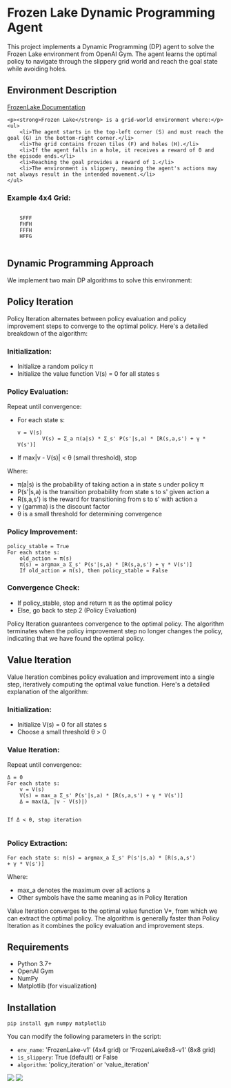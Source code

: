 <h1>Frozen Lake Dynamic Programming Agent</h1>
    <p>This project implements a Dynamic Programming (DP) agent to solve the Frozen Lake environment from OpenAI Gym. The agent learns the optimal policy to navigate through the slippery grid world and reach the goal state while avoiding holes.</p>

    

<h2>Environment Description</h2>
    <a href="https://gymnasium.farama.org/environments/toy_text/frozen_lake/#frozen-lake" >FrozenLake Documentation</a>
    

    <p><strong>Frozen Lake</strong> is a grid-world environment where:</p>
    <ul>
        <li>The agent starts in the top-left corner (S) and must reach the goal (G) in the bottom-right corner.</li>
        <li>The grid contains frozen tiles (F) and holes (H).</li>
        <li>If the agent falls in a hole, it receives a reward of 0 and the episode ends.</li>
        <li>Reaching the goal provides a reward of 1.</li>
        <li>The environment is slippery, meaning the agent's actions may not always result in the intended movement.</li>
    </ul>

<h3>Example 4x4 Grid:</h3>
    <pre><code>
    SFFF
    FHFH
    FFFH
    HFFG
    </code></pre>

<h2>Dynamic Programming Approach</h2>
    <p>We implement two main DP algorithms to solve this environment:</p>

<h2>Policy Iteration</h2>
    <p>Policy Iteration alternates between policy evaluation and policy improvement steps to converge to the optimal policy. Here's a detailed breakdown of the algorithm:</p>

<h3>Initialization:</h3>
    <ul>
        <li>Initialize a random policy π</li>
        <li>Initialize the value function V(s) = 0 for all states s</li>
    </ul>

<h3>Policy Evaluation:</h3>
    <p>Repeat until convergence:</p>
    <ul>
        <li>For each state s:</li>
        <pre><code>v = V(s)
        V(s) = Σ_a π(a|s) * Σ_s' P(s'|s,a) * [R(s,a,s') + γ * V(s')]</code></pre>
        <li>If max|v - V(s)| &lt; θ (small threshold), stop</li>
    </ul>

<p>Where:</p>
    <ul>
        <li>π(a|s) is the probability of taking action a in state s under policy π</li>
        <li>P(s'|s,a) is the transition probability from state s to s' given action a</li>
        <li>R(s,a,s') is the reward for transitioning from s to s' with action a</li>
        <li>γ (gamma) is the discount factor</li>
        <li>θ is a small threshold for determining convergence</li>
    </ul>

 <h3>Policy Improvement:</h3>
    <pre><code>policy_stable = True
For each state s:
    old_action = π(s)
    π(s) = argmax_a Σ_s' P(s'|s,a) * [R(s,a,s') + γ * V(s')]
    If old_action ≠ π(s), then policy_stable = False</code></pre>
    <h3>Convergence Check:</h3>
    <ul>
        <li>If policy_stable, stop and return π as the optimal policy</li>
        <li>Else, go back to step 2 (Policy Evaluation)</li>
    </ul>
    <p>Policy Iteration guarantees convergence to the optimal policy. The algorithm terminates when the policy improvement step no longer changes the policy, indicating that we have found the optimal policy.</p>

<h2>Value Iteration</h2>
    <p>Value Iteration combines policy evaluation and improvement into a single step, iteratively computing the optimal value function. Here's a detailed explanation of the algorithm:</p>
    <h3>Initialization:</h3>
    <ul>
        <li>Initialize V(s) = 0 for all states s</li>
        <li>Choose a small threshold θ > 0</li>
    </ul>
    <h3>Value Iteration:</h3>
    <p>Repeat until convergence:</p>
    <pre><code>Δ = 0
For each state s:
    v = V(s)
    V(s) = max_a Σ_s' P(s'|s,a) * [R(s,a,s') + γ * V(s')]
    Δ = max(Δ, |v - V(s)|)

If Δ &lt; θ, stop iteration</code></pre>
    <h3>Policy Extraction:</h3>
    <pre><code>For each state s:
    π(s) = argmax_a Σ_s' P(s'|s,a) * [R(s,a,s') + γ * V(s')]</code></pre>
    <p>Where:</p>
    <ul>
        <li>max_a denotes the maximum over all actions a</li>
        <li>Other symbols have the same meaning as in Policy Iteration</li>
    </ul>
    <p>Value Iteration converges to the optimal value function V*, from which we can extract the optimal policy. The algorithm is generally faster than Policy Iteration as it combines the policy evaluation and improvement steps.</p>



<h2>Requirements</h2>
    <ul>
        <li>Python 3.7+</li>
        <li>OpenAI Gym</li>
        <li>NumPy</li>
        <li>Matplotlib (for visualization)</li>
    </ul>

<h2>Installation</h2>
    <div class="code-block">
        <pre><code>pip install gym numpy matplotlib</code></pre>
    </div>


<p>You can modify the following parameters in the script:</p>
    <ul>
        <li><code>env_name</code>: 'FrozenLake-v1' (4x4 grid) or 'FrozenLake8x8-v1' (8x8 grid)</li>
        <li><code>is_slippery</code>: True (default) or False</li>
        <li><code>algorithm</code>: 'policy_iteration' or 'value_iteration'</li>
    </ul>

<img src="https://media.discordapp.net/attachments/1246167874154790913/1260676295516487850/No._of_steps_vs_episode.png?ex=670a228b&is=6708d10b&hm=dbede62f412343d3de66020f5f139df03c5509354f6508f3c875763c78323ddf&=&format=webp&quality=lossless&width=753&height=565">

<img src="https://media.discordapp.net/attachments/1246167874154790913/1260676295742718115/return_vs_episode.png?ex=670a228b&is=6708d10b&hm=8214ce2caaa187b95e5a694369b4865e87a943c4e5ea38ca68569472aa57ca14&=&format=webp&quality=lossless&width=753&height=565">

